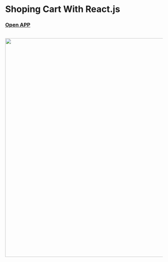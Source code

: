 <h1>Shoping Cart With React.js</h1>
<h3>
<a href="https://shoping-cart-tawny-six.vercel.app/products">Open APP</a>
</h3>
<br/>
<img src="https://github.com/Sadraka/ShopingCart/assets/68942983/e1236c83-30b7-45b6-8d9b-c40b8c9a9f6d"/ width="700px">

